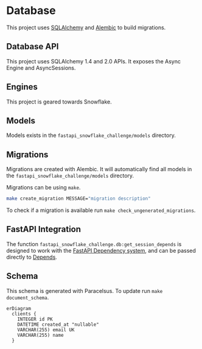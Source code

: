 # Database

This project uses [SQLAlchemy](https://www.sqlalchemy.org/) and [Alembic](https://alembic.sqlalchemy.org/en/latest/) to build migrations.

## Database API

This project uses SQLAlchemy 1.4 and 2.0 APIs. It exposes the Async Engine and AsyncSessions.

## Engines

This project is geared towards Snowflake.

## Models

Models exists in the `fastapi_snowflake_challenge/models` directory.


## Migrations

Migrations are created with Alembic. It will automatically find all models in the `fastapi_snowflake_challenge/models` directory.

Migrations can be using `make`.

```bash
make create_migration MESSAGE="migration description"
```

To check if a migration is available run `make check_ungenerated_migrations`.

## FastAPI Integration

The function `fastapi_snowflake_challenge.db:get_session_depends` is designed to work with the [FastAPI Dependency system](https://fastapi.tiangolo.com/tutorial/dependencies/), and can be passed directly to [Depends](https://fastapi.tiangolo.com/tutorial/dependencies/dependencies-in-path-operation-decorators/).

## Schema

This schema is generated with Paracelsus. To update run `make document_schema`.

<!-- BEGIN_SQLALCHEMY_DOCS -->
```mermaid
erDiagram
  clients {
    INTEGER id PK
    DATETIME created_at "nullable"
    VARCHAR(255) email UK
    VARCHAR(255) name
  }


```
<!-- END_SQLALCHEMY_DOCS -->
